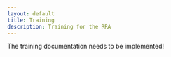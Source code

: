 ```yaml
---
layout: default
title: Training
description: Training for the RRA
---
```


The training documentation needs to be implemented!
